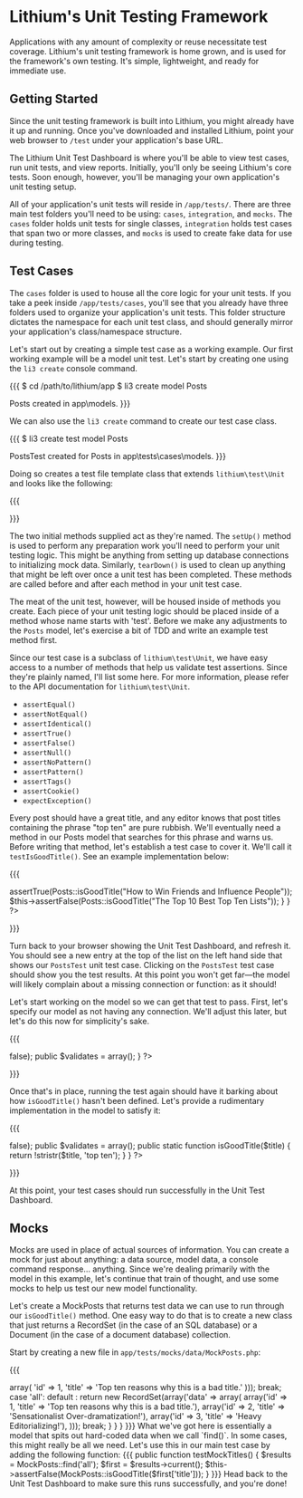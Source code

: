 # Lithium's Unit Testing Framework

Applications with any amount of complexity or reuse necessitate test coverage. Lithium's unit testing framework is home grown, and is used for the framework's own testing. It's simple, lightweight, and ready for immediate use.

## Getting Started

Since the unit testing framework is built into Lithium, you might already have it up and running. Once you've downloaded and installed Lithium, point your web browser to `/test` under your application's base URL.

The Lithium Unit Test Dashboard is where you'll be able to view test cases, run unit tests, and view reports. Initially, you'll only be seeing Lithium's core tests. Soon enough, however, you'll be managing your own application's unit testing setup.

All of your application's unit tests will reside in `/app/tests/`. There are three main test folders you'll need to be using: `cases`, `integration`, and `mocks`. The `cases` folder holds unit tests for single classes, `integration` holds test cases that span two or more classes, and `mocks` is used to create fake data for use during testing.

## Test Cases

The `cases` folder is used to house all the core logic for your unit tests. If you take a peek inside `/app/tests/cases`, you'll see that you already have three folders used to organize your application's unit tests. This folder structure dictates the namespace for each unit test class, and should generally mirror your application's class/namespace structure.

Let's start out by creating a simple test case as a working example. Our first working example will be a model unit test. Let's start by creating one using the `li3 create` console command.

{{{
$ cd /path/to/lithium/app
$ li3 create model Posts

Posts created in app\models.
}}}

We can also use the `li3 create` command to create our test case class.

{{{
$ li3 create test model Posts

PostsTest created for Posts in app\tests\cases\models.
}}}

Doing so creates a test file template class that extends `lithium\test\Unit` and looks like the following:

{{{
<?php

namespace app\tests\cases\models;

use app\models\Posts;

class PostsTest extends \lithium\test\Unit {

	public function setUp() {}

	public function tearDown() {}

}

?>
}}}

The two initial methods supplied act as they're named. The `setUp()` method is used to perform any preparation work you'll need to perform your unit testing logic. This might be anything from setting up database connections to initializing mock data. Similarly, `tearDown()` is used to clean up anything that might be left over once a unit test has been completed. These methods are called before and after each method in your unit test case.

The meat of the unit test, however, will be housed inside of methods you create. Each piece of your unit testing logic should be placed inside of a method whose name starts with 'test'. Before we make any adjustments to the `Posts` model, let's exercise a bit of TDD and write an example test method first.

Since our test case is a subclass of `lithium\test\Unit`, we have easy access to a number of methods that help us validate test assertions. Since they're plainly named, I'll list some here. For more information, please refer to the API documentation for `lithium\test\Unit`.

 - `assertEqual()`
 - `assertNotEqual()`
 - `assertIdentical()`
 - `assertTrue()`
 - `assertFalse()`
 - `assertNull()`
 - `assertNoPattern()`
 - `assertPattern()`
 - `assertTags()`
 - `assertCookie()`
 - `expectException()`

Every post should have a great title, and any editor knows that post titles containing the phrase "top ten" are pure rubbish. We'll eventually need a method in our Posts model that searches for this phrase and warns us. Before writing that method, let's establish a test case to cover it. We'll call it `testIsGoodTitle()`. See an example implementation below:

{{{
<?php

namespace app\tests\cases\models;

use app\models\Posts;

class PostsTest extends \lithium\test\Unit {

	public function setUp() {}

	public function tearDown() {}

	public function testIsGoodTitle() {
		$this->assertTrue(Posts::isGoodTitle("How to Win Friends and Influence People"));
		$this->assertFalse(Posts::isGoodTitle("The Top 10 Best Top Ten Lists"));
	}
}

?>
}}}

Turn back to your browser showing the Unit Test Dashboard, and refresh it. You should see a new entry at the top of the list on the left hand side that shows our `PostsTest` unit test case. Clicking on the `PostsTest` test case should show you the test results. At this point you won't get far—the model will likely complain about a missing connection or function: as it should!

Let's start working on the model so we can get that test to pass. First, let's specify our model as not having any connection. We'll adjust this later, but let's do this now for simplicity's sake.

{{{
<?php

namespace app\models;

class Posts extends \lithium\data\Model {
	protected $_meta = array('connection' => false);
	public $validates = array();
}

?>
}}}

Once that's in place, running the test again should have it barking about how `isGoodTitle()` hasn't been defined. Let's provide a rudimentary implementation in the model to satisfy it:

{{{
<?php

namespace app\models;

class Posts extends \lithium\data\Model {
	protected $_meta = array('connection' => false);
	public $validates = array();

	public static function isGoodTitle($title) {
		return !stristr($title, 'top ten');
	}
}

?>
}}}

At this point, your test cases should run successfully in the Unit Test Dashboard.

## Mocks

Mocks are used in place of actual sources of information. You can create a mock for just about anything: a data source, model data, a console command response... anything. Since we're dealing primarily with the model in this example, let's continue that train of thought, and use some mocks to help us test our new model functionality.

Let's create a MockPosts that returns test data we can use to run through our `isGoodTitle()` method. One easy way to do that is to create a new class that just returns a RecordSet (in the case of an SQL database) or a Document (in the case of a document database) collection.

Start by creating a new file in `app/tests/mocks/data/MockPosts.php`:

{{{

<?php

namespace app\tests\mocks\data;

use lithium\data\collection\RecordSet;

class MockPosts extends \app\models\Posts {
	public static function find($type = 'all', array $options = array()) {
		switch ($type) {
			case 'first':
				return new RecordSet(array('data' => array(
					'id' => 1, 'title' => 'Top ten reasons why this is a bad title.'
				)));
			break;
			case 'all':
			default :
				return new RecordSet(array('data' => array(
					array('id' => 1, 'title' => 'Top ten reasons why this is a bad title.'),
					array('id' => 2, 'title' => 'Sensationalist Over-dramatization!'),
					array('id' => 3, 'title' => 'Heavy Editorializing!'),
				)));
			break;
		}
	}
}

}}}

What we've got here is essentially a model that spits out hard-coded data when we call `find()`. In some cases, this might really be all we need. Let's use this in our main test case by adding the following function:

{{{

public function testMockTitles() {
	$results = MockPosts::find('all');

	$first = $results->current();
	$this->assertFalse(MockPosts::isGoodTitle($first['title']));
}

}}}

Head back to the Unit Test Dashboard to make sure this runs successfully, and you're done!

